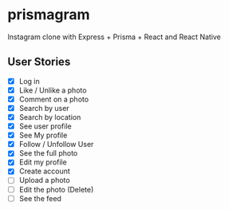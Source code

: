 # prismagram

Instagram clone with Express + Prisma + React and React Native

## User Stories

- [x] Log in
- [x] Like / Unlike a photo
- [x] Comment on a photo
- [x] Search by user
- [x] Search by location
- [x] See user profile
- [x] See My profile
- [x] Follow / Unfollow User
- [x] See the full photo
- [x] Edit my profile
- [x] Create account
- [ ] Upload a photo
- [ ] Edit the photo (Delete)
- [ ] See the feed
